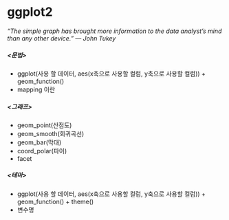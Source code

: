 # ggplot2

*“The simple graph has brought more information to the data analyst’s mind than any other device.” — John Tukey*

##### <문법>

* ggplot(사용 할 데이터, aes(x축으로 사용할 컬럼, y축으로 사용할 컬럼)) + geom_function()
* mapping 이란

##### <그래프>

* geom_point(산점도)
* geom_smooth(회귀곡선)
* geom_bar(막대)
* coord_polar(파이)
* facet

##### <테마>

* ggplot(사용 할 데이터, aes(x축으로 사용할 컬럼, y축으로 사용할 컬럼)) + geom_function() + theme()
* 변수명





